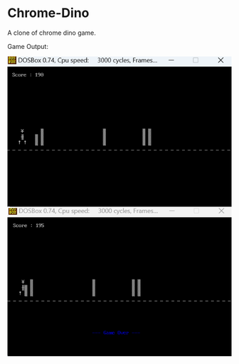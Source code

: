 # Chrome-Dino
A clone of chrome dino game.

Game Output:


<img width="641" alt="image" src="https://github.com/mubeen-zulfiqar/Chrome-Dino/blob/main/Output%20(2).png">
<img width="641" alt="image" src="https://github.com/mubeen-zulfiqar/Chrome-Dino/blob/main/Output%20(1).png">
